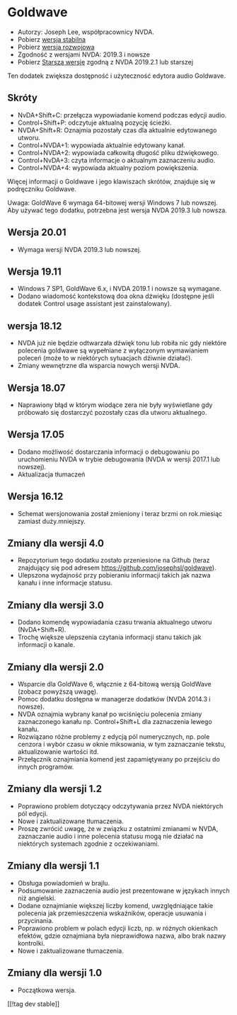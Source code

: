 # Goldwave #

* Autorzy: Joseph Lee, współpracownicy NVDA.
* Pobierz [wersja stabilna][1]
* Pobierz [wersja rozwojowa][2]
* Zgodność z wersjami NVDA: 2019.3 i nowsze
* Pobierz [Starszą wersję][3] zgodną z NVDA 2019.2.1 lub starszej

Ten dodatek zwiększa dostępność i użyteczność edytora audio Goldwave.

## Skróty ##

* NvDA+Shift+C: przełącza wypowiadanie komend podczas edycji audio.
* Control+Shift+P: odczytuje aktualną pozycję ścieżki.
* NVDA+Shift+R: Oznajmia pozostały czas dla aktualnie edytowanego utworu.
* Control+NVDA+1: wypowiada aktualnie edytowany kanał.
* Control+NVDA+2: wypowiada całkowitą długość pliku dźwiękowego.
* Control+NvDA+3: czyta informacje o aktualnym zaznaczeniu audio.
* Control+NVDA+4: wypowiada aktualny poziom powiększenia.

Więcej informacji o Goldwave i jego klawiszach skrótów, znajduje się w
podręczniku Goldwave.

Uwaga: GoldWave 6 wymaga 64-bitowej wersji Windows 7 lub nowszej. Aby używać
tego dodatku, potrzebna jest wersja NVDA 2019.3 lub nowsza.

## Wersja 20.01

* Wymaga wersji NVDA 2019.3 lub nowszej.

## Wersja 19.11

* Windows 7 SP1, GoldWave 6.x, i NVDA 2019.1 i nowsze są wymagane.
* Dodano wiadomość kontekstową doa okna dźwięku (dostępne jeśli dodatek
  Control usage assistant jest zainstalowany).

## wersja 18.12

* NVDA już nie będzie odtwarzała dźwięk tonu lub robiła nic gdy niektóre
  polecenia goldwawe są wypełniane z wyłączonym wymawianiem poleceń (może to
  w niektórych sytuacjach dźiwnie działać).
* Zmiany wewnętrzne dla wsparcia nowych wersji NVDA.

## Wersja 18.07

* Naprawiony błąd w którym wiodące zera nie były wyświetlane gdy próbowało
  się dostarczyć pozostały czas dla utworu aktualnego.

## Wersja 17.05

* Dodano możliwość dostarczania informacji o debugowaniu po uruchomieniu
  NVDA w trybie debugowania (NVDA w wersji 2017.1 lub nowszej).
* Aktualizacja tłumaczeń

## Wersja 16.12

* Schemat wersjonowania został zmieniony i teraz brzmi on rok.miesiąc
  zamiast duży.mniejszy.

## Zmiany dla wersji 4.0

* Repozytorium tego dodatku zostało przeniesione na Github (teraz znajdujący
  się pod adresem https://github.com/josephsl/goldwave).
* Ulepszona wydajność przy pobieraniu informacji takich jak nazwa kanału i
  inne informacje statusu.

## Zmiany dla wersji 3.0

* Dodano komendę wypowiadania czasu trwania aktualnego utworu
  (NvDA+Shift+R).
* Trochę większe ulepszenia czytania informacji stanu takich jak informacji
  o kanale.

## Zmiany dla wersji 2.0

* Wsparcie dla GoldWave 6, włącznie z 64-bitową wersją GoldWave (zobacz
  powyższą uwagę).
* Pomoc dodatku dostępna w managerze dodatków (NVDA 2014.3 i nowsze).
* NVDA oznajmia wybrany kanał po wciśnięciu polecenia zmiany zaznaczonego
  kanału np. Control+Shift+L dla zaznaczenia lewego kanału.
* Rozwiązano różne problemy z edycją pól numerycznych, np. pole cenzora i
  wybór czasu w oknie miksowania, w tym zaznaczanie tekstu, aktualizowanie
  wartości itd.
* Przełącznik oznajmiania komend jest zapamiętywany po przejściu do innych
  programów.

## Zmiany dla wersji 1.2

* Poprawiono problem dotyczący odczytywania przez NVDA niektórych pól
  edycji.
* Nowe i zaktualizowane tłumaczenia.
* Proszę zwrócić uwagę, że w związku z ostatnimi zmianami w NVDA,
  zaznaczanie audio i inne polecenia statusu mogą nie działać na niektórych
  systemach zgodnie z oczekiwaniami.

## Zmiany dla wersji 1.1

* Obsługa powiadomień w brajlu.
* Podsumowanie zaznaczenia audio jest prezentowane w językach innych niż
  angielski.
* Dodane oznajmianie większej liczby komend, uwzględniające takie polecenia
  jak przemieszczenia wskaźników, operacje usuwania i przycinania.
* Poprawiono problem w polach edycji liczb, np. w różnych okienkach efektów,
  gdzie oznajmiana była nieprawidłowa nazwa, albo brak nazwy kontrolki.
* Nowe i zaktualizowane tłumaczenia.

## Zmiany dla wersji 1.0

* Początkowa wersja.

[[!tag dev stable]]

[1]: https://addons.nvda-project.org/files/get.php?file=gwv

[2]: https://addons.nvda-project.org/files/get.php?file=gwv-dev

[3]: https://addons.nvda-project.org/files/get.php?file=gwv-2019
